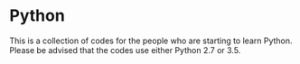 # Python
This is a collection of codes for the people who are starting to learn Python.
Please be advised that the codes use either Python 2.7 or 3.5.
